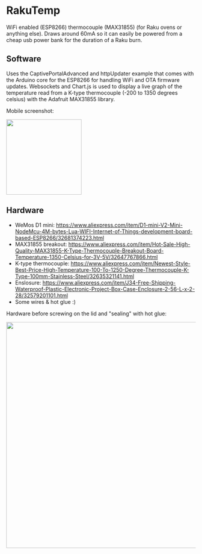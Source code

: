 # RakuTemp
WiFi enabled (ESP8266) thermocouple (MAX31855) (for Raku ovens or anything else). Draws around 60mA so it can easily be powered from a cheap usb power bank for the duration of a Raku burn.

## Software
Uses the CaptivePortalAdvanced and httpUpdater example that comes with the Arduino core for the ESP8266 for handling WiFi and OTA firmware updates. Websockets and Chart.js is used to display a live graph of the temperature read from a K-type thermocouple (-200 to 1350 degrees celsius) with the Adafruit MAX31855 library.

Mobile screenshot:

<a href="http://i66.tinypic.com/2815t1t.png"><img src="http://i66.tinypic.com/2815t1t.png" width="200" ></a>


## Hardware
+ WeMos D1 mini: https://www.aliexpress.com/item/D1-mini-V2-Mini-NodeMcu-4M-bytes-Lua-WIFI-Internet-of-Things-development-board-based-ESP8266/32681374223.html
+ MAX31855 breakout: https://www.aliexpress.com/item/Hot-Sale-High-Quality-MAX31855-K-Type-Thermocouple-Breakout-Board-Temperature-1350-Celsius-for-3V-5V/32647767866.html
+ K-type thermocouple: https://www.aliexpress.com/item/Newest-Style-Best-Price-High-Temperature-100-To-1250-Degree-Thermocouple-K-Type-100mm-Stainless-Steel/32635321141.html
+ Enslosure: https://www.aliexpress.com/item/J34-Free-Shipping-Waterproof-Plastic-Electronic-Project-Box-Case-Enclosure-2-56-L-x-2-28/32579201101.html
+ Some wires & hot glue :)

Hardware before screwing on the lid and "sealing" with hot glue:

<a href="http://i68.tinypic.com/25r2fd1.jpg"><img src="http://i68.tinypic.com/25r2fd1.jpg" width="600" ></a>
